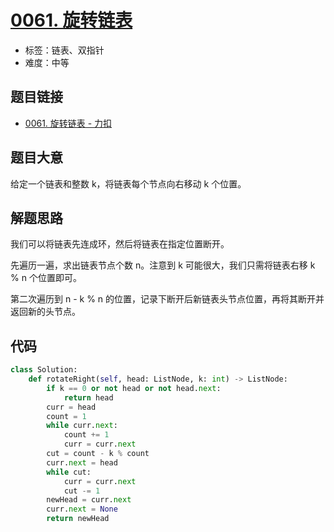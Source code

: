 # [0061. 旋转链表](https://leetcode.cn/problems/rotate-list/)

- 标签：链表、双指针
- 难度：中等

## 题目链接

- [0061. 旋转链表 - 力扣](https://leetcode.cn/problems/rotate-list/)

## 题目大意

给定一个链表和整数 k，将链表每个节点向右移动 k 个位置。

## 解题思路

我们可以将链表先连成环，然后将链表在指定位置断开。

先遍历一遍，求出链表节点个数 n。注意到 k 可能很大，我们只需将链表右移 k % n 个位置即可。

第二次遍历到 n - k % n 的位置，记录下断开后新链表头节点位置，再将其断开并返回新的头节点。

## 代码

```python
class Solution:
    def rotateRight(self, head: ListNode, k: int) -> ListNode:
        if k == 0 or not head or not head.next:
            return head
        curr = head
        count = 1
        while curr.next:
            count += 1
            curr = curr.next
        cut = count - k % count
        curr.next = head
        while cut:
            curr = curr.next
            cut -= 1
        newHead = curr.next
        curr.next = None
        return newHead
```

